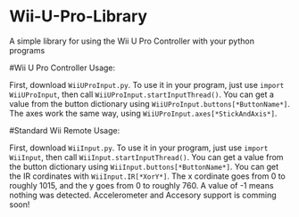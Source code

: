 # Wii-U-Pro-Library
A simple library for using the Wii U Pro Controller with your python programs

#Wii U Pro Controller Usage:

First, download `WiiUProInput.py`. To use it in your program, just use `import WiiUProInput`, then call `WiiUProInput.startInputThread()`. You can get a value from the button dictionary using `WiiUProInput.buttons[*ButtonName*]`. The axes work the same way, using `WiiUProInput.axes[*StickAndAxis*]`.

#Standard Wii Remote Usage:

First, download `WiiInput.py`. To use it in your program, just use `import WiiInput`, then call `WiiInput.startInputThread()`. You can get a value from the button dictionary using `WiiInput.buttons[*ButtonName*]`. You can get the IR cordinates with `WiiInput.IR[*XorY*]`. The x cordinate goes from 0 to roughly 1015, and the y goes from 0 to roughly 760. A value of -1 means nothing was detected. Accelerometer and Accesory support is comming soon!
